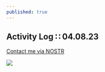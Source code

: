 ```yaml
---
published: true
---
```

## Activity Log ∷ 04.08.23

[Contact me via NOSTR](https://npub1m258.github.io/nostr-contact/)

![]({{site.baseurl}}/images/hh-27.png)

